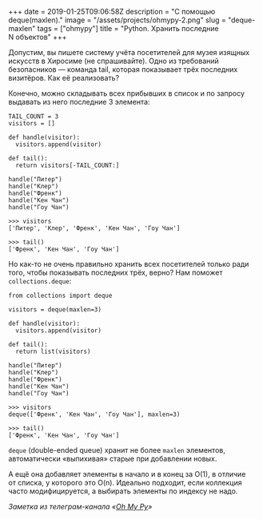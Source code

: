 +++
date = 2019-01-25T09:06:58Z
description = "С помощью deque(maxlen)."
image = "/assets/projects/ohmypy-2.png"
slug = "deque-maxlen"
tags = ["ohmypy"]
title = "Python. Хранить последние N объектов"
+++

Допустим, вы пишете систему учёта посетителей для музея изящных искусств в Хиросиме (не спрашивайте). Одно из требований безопасников — команда tail, которая показывает трёх последних визитёров. Как её реализовать?

Конечно, можно складывать всех прибывших в список и по запросу выдавать из него последние 3 элемента:

```
TAIL_COUNT = 3
visitors = []

def handle(visitor):
  visitors.append(visitor)

def tail():
  return visitors[-TAIL_COUNT:]

handle("Питер")
handle("Клер")
handle("Френк")
handle("Кен Чан")
handle("Гоу Чан")

>>> visitors
['Питер', 'Клер', 'Френк', 'Кен Чан', 'Гоу Чан']

>>> tail()
['Френк', 'Кен Чан', 'Гоу Чан']
```

Но как-то не очень правильно хранить всех посетителей только ради того, чтобы показывать последних трёх, верно? Нам поможет `collections.deque`:

```
from collections import deque

visitors = deque(maxlen=3)

def handle(visitor):
  visitors.append(visitor)

def tail():
  return list(visitors)

handle("Питер")
handle("Клер")
handle("Френк")
handle("Кен Чан")
handle("Гоу Чан")

>>> visitors
deque(['Френк', 'Кен Чан', 'Гоу Чан'], maxlen=3)

>>> tail()
['Френк', 'Кен Чан', 'Гоу Чан']
```

`deque` (double-ended queue) хранит не более `maxlen` элементов, автоматически «выпихивая» старые при добавлении новых.

А ещё она добавляет элементы в начало и в конец за O(1), в отличие от списка, у которого это O(n). Идеально подходит, если коллекция часто модифицируется, а выбирать элементы по индексу не надо.

<div class="row">
<div class="col-xs-12 col-sm-10 col-md-8"><p><em>Заметка из телеграм-канала <span class="nowrap"><i class="fas fa-kiwi-bird"></i> «<a href="https://t.me/ohmypy">Oh My Py</a>»</span></em></p></div>
</div>

